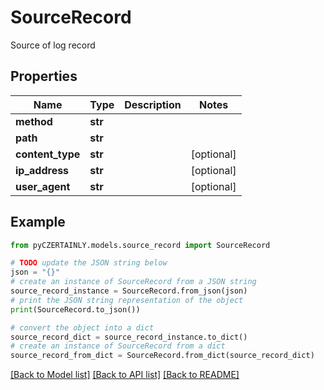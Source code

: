 # SourceRecord

Source of log record

## Properties

Name | Type | Description | Notes
------------ | ------------- | ------------- | -------------
**method** | **str** |  | 
**path** | **str** |  | 
**content_type** | **str** |  | [optional] 
**ip_address** | **str** |  | [optional] 
**user_agent** | **str** |  | [optional] 

## Example

```python
from pyCZERTAINLY.models.source_record import SourceRecord

# TODO update the JSON string below
json = "{}"
# create an instance of SourceRecord from a JSON string
source_record_instance = SourceRecord.from_json(json)
# print the JSON string representation of the object
print(SourceRecord.to_json())

# convert the object into a dict
source_record_dict = source_record_instance.to_dict()
# create an instance of SourceRecord from a dict
source_record_from_dict = SourceRecord.from_dict(source_record_dict)
```
[[Back to Model list]](../README.md#documentation-for-models) [[Back to API list]](../README.md#documentation-for-api-endpoints) [[Back to README]](../README.md)


